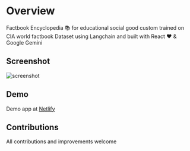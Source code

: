 # Overview

Factbook Encyclopedia 📚 for educational social good custom trained on CIA world factbook Dataset using Langchain and built with React ❤️ & Google Gemini

## Screenshot

![screenshot](https://cdn-langchain.netlify.app/factbook.png) 

## Demo

Demo app at [Netlify](https://factbookreact.netlify.app/)

## Contributions

All contributions and improvements welcome
